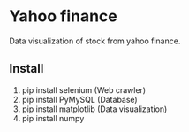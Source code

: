 # Yahoo finance
Data visualization of stock from yahoo finance.

## Install
1. pip install selenium   (Web crawler)
2. pip install PyMySQL    (Database)
3. pip install matplotlib (Data visualization)
4. pip install numpy      